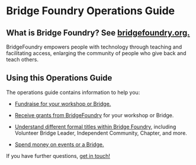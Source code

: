 # Bridge Foundry Operations Guide

## What is Bridge Foundry? See [bridgefoundry.org.](https://bridgefoundry.org/)

BridgeFoundry empowers people with technology through teaching and
facilitating access, enlarging the community of people who give back
and teach others.

## Using this Operations Guide

The operations guide contains information to help you:

- [Fundraise for your workshop or Bridge.](fundraising/README.md)

- [Receive grants from BridgeFoundry](grants/README.md) for your workshop or Bridge.

- [Understand different formal titles within Bridge Foundry](roles/README.md), including Volunteer Bridge Leader, Independent Community, Chapter, and more.

- [Spend money on events or a Bridge.](using-funds/README.md)

If you have further questions, [get in touch!](https://bridgefoundry.org/about)
